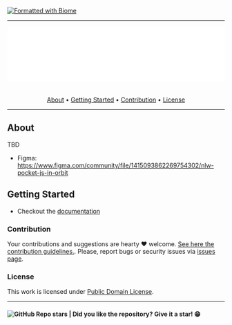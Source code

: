 
<!-- [![Creative Commons](https://img.shields.io/badge/license-CC0_1.0-blue.svg?style=flat)](http://creativecommons.org/publicdomain/zero/1.0/) -->
<!-- [![](https://img.shields.io/badge/contributions-WELCOME-green)](#) -->
<!-- [![](https://img.shields.io/badge/made_with-LOVE-red)](#) -->
[![Formatted with Biome](https://img.shields.io/badge/Formatted_with-Biome-60a5fa?style=flat&logo=biome)](https://biomejs.dev/)

---
<section align="center">
  <img src="docs/assets/images/banner.svg" title="Project banner" alt="Project banner" />
  <br>
  <br>

  <p>
    <a href="#about">About</a> •
    <a href="#getting-started">Getting Started</a> •
    <a href="#contribution">Contribution</a> •
    <a href="#license">License</a>
  </p>
</section>

---

## About

<!-- Write about what your project is succinct and objective -->

TBD

- Figma: https://www.figma.com/community/file/1415093862269754302/nlw-pocket-js-in-orbit

## Getting Started

<!-- Point here to the user where he can know more about your project. If there is a lot of information, reflect whether it makes sense to respect the "5 seconds law" and have the documentation + table of contents here or in a separate file. -->

* Checkout the [documentation](docs/getting-started.md)


### Contribution

Your contributions and suggestions are hearty ♥  welcome. [See here the contribution guidelines.](CONTRIBUTING.md). Please, report bugs or security issues via [issues page](https://github.com/andersonbosa/nlw-in-orbit/issues).


### License

This work is licensed under [Public Domain License](LICENSE.md).

---

<h4>  
  <img alt="GitHub Repo stars" src="https://img.shields.io/github/stars/andersonbosa/nlw-in-orbit?style=social">
  | Did you like the repository? Give it a star! 😁
</h4>
